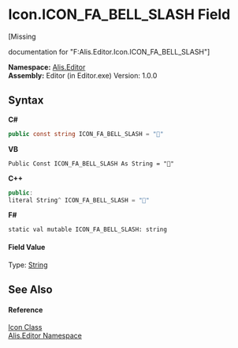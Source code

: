 # Icon.ICON_FA_BELL_SLASH Field
 

\[Missing <summary> documentation for "F:Alis.Editor.Icon.ICON_FA_BELL_SLASH"\]

**Namespace:**&nbsp;<a href="b150ade4-39de-a232-5f06-d3cdc1b2c538">Alis.Editor</a><br />**Assembly:**&nbsp;Editor (in Editor.exe) Version: 1.0.0

## Syntax

**C#**<br />
``` C#
public const string ICON_FA_BELL_SLASH = ""
```

**VB**<br />
``` VB
Public Const ICON_FA_BELL_SLASH As String = ""
```

**C++**<br />
``` C++
public:
literal String^ ICON_FA_BELL_SLASH = ""
```

**F#**<br />
``` F#
static val mutable ICON_FA_BELL_SLASH: string
```


#### Field Value
Type: <a href="https://docs.microsoft.com/dotnet/api/system.string" target="_blank">String</a>

## See Also


#### Reference
<a href="cc0f883c-67f8-f772-c6d7-a60b129f22a7">Icon Class</a><br /><a href="b150ade4-39de-a232-5f06-d3cdc1b2c538">Alis.Editor Namespace</a><br />